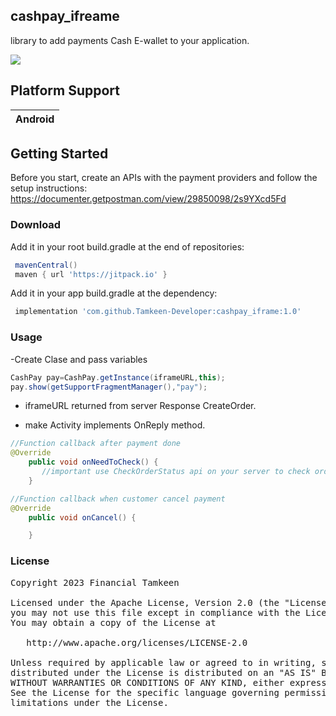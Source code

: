 ## cashpay_ifreame
 library to add payments Cash E-wallet to your application.

[![](https://jitpack.io/v/Tamkeen-Developer/cashpay_iframe.svg)](https://jitpack.io/#Tamkeen-Developer/cashpay_iframe)

## Platform Support

| Android |
| :-----: |

## Getting Started

Before you start, create an APIs with the payment providers and follow the setup instructions:
https://documenter.getpostman.com/view/29850098/2s9YXcd5Fd

### Download
Add it in your root build.gradle at the end of repositories:
```groovy
 mavenCentral()
 maven { url 'https://jitpack.io' }
```
Add it in your app build.gradle at the dependency:
```groovy
 implementation 'com.github.Tamkeen-Developer:cashpay_iframe:1.0'
```
### Usage
-Create Clase and pass variables 


```java
CashPay pay=CashPay.getInstance(iframeURL,this);
pay.show(getSupportFragmentManager(),"pay");
```

- iframeURL returned from server Response CreateOrder.
  
- make Activity implements OnReply method.

```java
//Function callback after payment done
@Override
    public void onNeedToCheck() {
       //important use CheckOrderStatus api on your server to check order status.
    }

//Function callback when customer cancel payment
@Override
    public void onCancel() {

    }
```




### License
<pre>
Copyright 2023 Financial Tamkeen

Licensed under the Apache License, Version 2.0 (the "License");
you may not use this file except in compliance with the License.
You may obtain a copy of the License at

   http://www.apache.org/licenses/LICENSE-2.0

Unless required by applicable law or agreed to in writing, software
distributed under the License is distributed on an "AS IS" BASIS,
WITHOUT WARRANTIES OR CONDITIONS OF ANY KIND, either express or implied.
See the License for the specific language governing permissions and
limitations under the License.
</pre>
